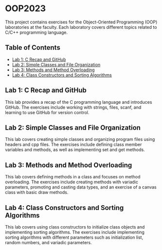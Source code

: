 # OOP2023

This project contains exercises for the Object-Oriented Programming (OOP) laboratories at the faculty. Each laboratory covers different topics related to C/C++ programming language.

## Table of Contents

- [Lab 1: C Recap and GitHub](#lab-1-c-recap-and-github)
- [Lab 2: Simple Classes and File Organization](#lab-2-simple-classes-and-file-organization)
- [Lab 3: Methods and Method Overloading](#lab-3-methods-and-method-overloading)
- [Lab 4: Class Constructors and Sorting Algorithms](#lab-4-class-constructors-and-sorting-algorithms)

## Lab 1: C Recap and GitHub

This lab provides a recap of the C programming language and introduces GitHub. The exercises include working with strings, files, scanf, and learning to use GitHub for version control.

## Lab 2: Simple Classes and File Organization

This lab covers creating simple classes and organizing program files using headers and cpp files. The exercises include defining class member variables and methods, as well as implementing set and get methods.

## Lab 3: Methods and Method Overloading

This lab covers defining methods in a class and focuses on method overloading. The exercises include creating methods with variadic parameters, promoting and casting data types, and an exercise of a canvas class with basic draw methods.

## Lab 4: Class Constructors and Sorting Algorithms

This lab covers using class constructors to initialize class objects and implementing sorting algorithms. The exercises include implementing sorting algorithms with different parameters such as initialization list, random numbers, and variadic parameters.
